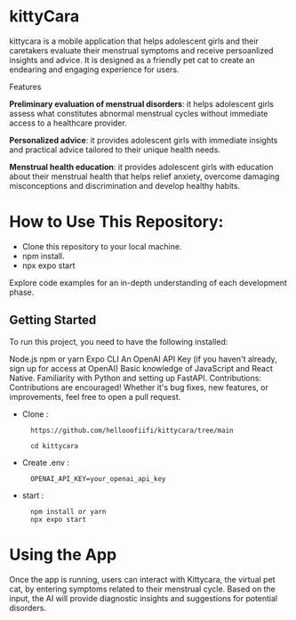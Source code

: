 # kittyCara 

kittycara is a mobile application that helps adolescent girls and their caretakers evaluate their menstrual symptoms and receive persoanlized insights and advice. It is designed as a friendly pet cat to create an endearing and engaging experience for users.


Features

**Preliminary evaluation of menstrual disorders**: it helps adolescent girls assess what constitutes abnormal menstrual cycles without immediate access to a healthcare provider.

**Personalized advice**: it provides adolescent girls with immediate insights and practical advice tailored to their unique health needs.

**Menstrual health education**: it provides adolescent girls with education about their menstrual health that helps relief anxiety, overcome damaging misconceptions and discrimination and develop healthy habits.


# How to Use This Repository:

- Clone this repository to your local machine.
- npm install.
- npx expo start

Explore code examples for an in-depth understanding of each development phase.

## Getting Started

To run this project, you need to have the following installed:

Node.js
npm or yarn
Expo CLI
An OpenAI API Key (if you haven't already, sign up for access at OpenAI)
Basic knowledge of JavaScript and React Native.
Familiarity with Python and setting up FastAPI.
Contributions:
Contributions are encouraged! Whether it's bug fixes, new features, or improvements, feel free to open a pull request.

- Clone :

        https://github.com/hellooofiifi/kittycara/tree/main
        
        cd kittycara
- Create .env :

        OPENAI_API_KEY=your_openai_api_key


- start : 

        npm install or yarn
        npx expo start

# Using the App

Once the app is running, users can interact with Kittycara, the virtual pet cat, by entering symptoms related to their menstrual cycle. Based on the input, the AI will provide diagnostic insights and suggestions for potential disorders.
